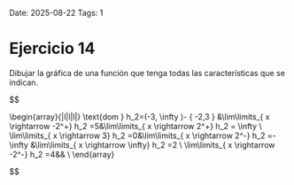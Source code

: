 Date: 2025-08-22
Tags: 1

# Ejercicio 14

 
Dibujar la gráfica de una función que tenga todas las características que se indican.




$$

\begin{array}{|l|l|l|}
   \text{dom } h_2=(-3, \infty )- \{ -2,3 \} &\lim\limits_{ x \rightarrow  -2^+}  h_2 =5&\lim\limits_{ x \rightarrow  2^+}  h_2 = \infty \\ \lim\limits_{ x \rightarrow  3}  h_2 =0&\lim\limits_{ x \rightarrow  2^-}  h_2 =- \infty &\lim\limits_{ x \rightarrow  \infty}  h_2 =2 \\ \lim\limits_{ x \rightarrow  -2^-}  h_2 =4&& \\ 
\end{array}

$$

